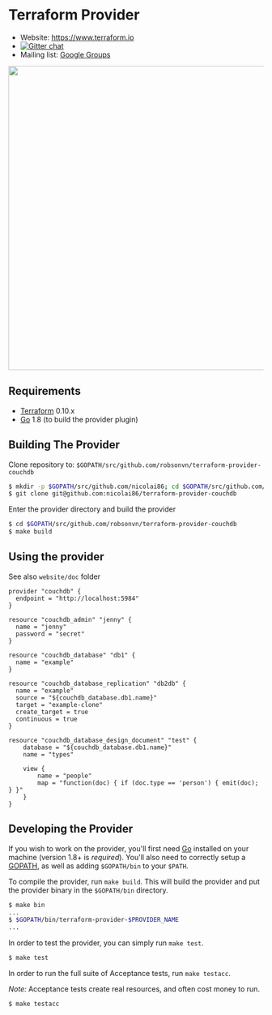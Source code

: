 Terraform Provider
==================

- Website: https://www.terraform.io
- [![Gitter chat](https://badges.gitter.im/hashicorp-terraform/Lobby.png)](https://gitter.im/hashicorp-terraform/Lobby)
- Mailing list: [Google Groups](http://groups.google.com/group/terraform-tool)

<img src="https://cdn.rawgit.com/hashicorp/terraform-website/master/content/source/assets/images/logo-hashicorp.svg" width="600px">


Requirements
------------

-	[Terraform](https://www.terraform.io/downloads.html) 0.10.x
-	[Go](https://golang.org/doc/install) 1.8 (to build the provider plugin)

Building The Provider
---------------------

Clone repository to: `$GOPATH/src/github.com/robsonvn/terraform-provider-couchdb`

```sh
$ mkdir -p $GOPATH/src/github.com/nicolai86; cd $GOPATH/src/github.com/nicolai86
$ git clone git@github.com:nicolai86/terraform-provider-couchdb
```

Enter the provider directory and build the provider

```sh
$ cd $GOPATH/src/github.com/robsonvn/terraform-provider-couchdb
$ make build
```

Using the provider
----------------------

See also `website/doc` folder

```hcl
provider "couchdb" {
  endpoint = "http://localhost:5984"
}

resource "couchdb_admin" "jenny" {
  name = "jenny"
  password = "secret" 
}

resource "couchdb_database" "db1" {
  name = "example"
}

resource "couchdb_database_replication" "db2db" {
  name = "example"
  source = "${couchdb_database.db1.name}"
  target = "example-clone"
  create_target = true
  continuous = true
}

resource "couchdb_database_design_document" "test" {
	database = "${couchdb_database.db1.name}"
	name = "types"

	view {
		name = "people"
		map = "function(doc) { if (doc.type == 'person') { emit(doc); } }"
	}
}
```

Developing the Provider
---------------------------

If you wish to work on the provider, you'll first need [Go](http://www.golang.org) installed on your machine (version 1.8+ is *required*). You'll also need to correctly setup a [GOPATH](http://golang.org/doc/code.html#GOPATH), as well as adding `$GOPATH/bin` to your `$PATH`.

To compile the provider, run `make build`. This will build the provider and put the provider binary in the `$GOPATH/bin` directory.

```sh
$ make bin
...
$ $GOPATH/bin/terraform-provider-$PROVIDER_NAME
...
```

In order to test the provider, you can simply run `make test`.

```sh
$ make test
```

In order to run the full suite of Acceptance tests, run `make testacc`.

*Note:* Acceptance tests create real resources, and often cost money to run.

```sh
$ make testacc
```
